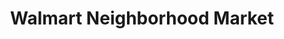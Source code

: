 ---
title: "Walmart Neighborhood Market"
url: /baton-rouge/walmart-neighborhood-market-old-hammond-highway/
shop: Supermarkt
---